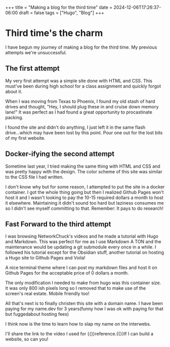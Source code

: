 +++
title = "Making a blog for the third time"
date = 2024-12-06T17:26:37-06:00
draft = false
tags = ["Hugo", "Blog"]
+++

# Third time's the charm

I have begun my journey of making a blog for the third time. My previous attempts we're unsuccessful.

## The first attempt

My very first attempt was a simple site done with HTML and CSS. This must've been during high school for a class assignment and quickly forgot about it. 

When I was moving from Texas to Phoenix, I found my old stash of hard drives and thought, "Hey, I should plug these in and cruise down memory lane!" It was perfect as I had found a great opportunity to procastinate packing.

I found the site and didn't do anything, I just left it in the same flash drive...which may have been lost by this point. Pour one out for the lost bits of my first website.

## Docker-ifying the second attempt

Sometime last year, I tried making the same thing with HTML and CSS and was pretty happy with the design. The color scheme of this site was similar to the CSS file I had written. 

I don't know why but for some reason, I attempted to put the site in a docker container. I got the whole thing going but then I realized Github Pages won't host it and I wasn't looking to pay the 10-15 required dollars a month to host it elsewhere. Maintaining it didn't sound too hard but laziness consumes me so I didn't see myself committing to that. Remember: It pays to do research!

## Fast Forward to the third attempt

I was browsing NetworkChuck's videos and he made a tutorial with Hugo and Markdown. This was perfect for me as I use Markdown A TON and the maintenance would be updating a git submodule every once in a while. I followed his tutorial except for the Obsidian stuff, another tutorial on hosting a Hugo site to Github Pages and Voila! 

A nice terminal theme where I can post my markdown files and host it on Github Pages for the acceptable price of 0 dollars a month. 

The only modification I needed to make from hugo was this container size. It was only 800 ish pixels long so I removed that to make use of the screen's real estate. Mobile friendly too!

All that's next is to finally christen this site with a domain name. I have been paying for my name.dev for 3 years(funny how I was ok with paying for that but fuggedabout hosting fees)

I think now is the time to learn how to slap my name on the interwebs.

I'll share the link to the video I used for {{<link href="https://youtu.be/dnE7c0ELEH8?feature=shared">}}reference.{{</link>}}If I can build a website, so can you!

